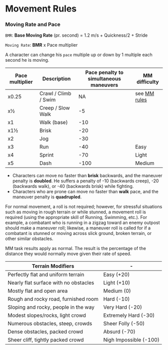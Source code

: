 # Movement Rules
### Moving Rate and Pace
`BMR`: **Base Moving Rate** (pr. second) = 1.2 m/s + Quickness/2 + Stride

`Moving Rate`: **BMR**  x Pace multiplier

A character can change his `pace` multiple up or down by 1 multiple each second he is moving.

Pace multiplier | Description | Pace penalty to simultaneous maneuvers | MM difficulty
--- | --- | --- | ---
x0.25 | Crawl / Climb / Swim | NA | see [MM rules](https://github.com/coprolit/rpg-rules/blob/master/moving-maneuver-difficulties.md)
x½ | Creep / Slow Walk | -5 |
x1 | Walk (base) | -10 |
x1½ | Brisk | -20 |
x2 | Jog | -30 |
x3 | Run | -40 | Easy
x4 | Sprint | -70 | Light
x5 | Dash | -100 | Medium

- Characters can move no faster than **brisk** backwards, and the maneuver penalty is **doubled**. He suffers a penalty of -10 (backwards creep), -20 (backwards walk), or -40 (backwards brisk) while fighting.
- Characters who are prone can move no faster than **walk** pace, and the maneuver penalty is **quadrupled**.

For normal movement, a roll is not required; however, for stressful situations such as moving in rough terrain or while stunned, a movement roll is required (using the appropriate skill of Running, Swimming, etc.). For example, a combatant who is running in a zigzag toward an enemy outpost should make a maneuver roll; likewise, a maneuver roll is called for if a combatant is stunned or moving across slick ground, broken terrain, or other similar obstacles.

MM task results apply as normal. The result is the percentage of the distance they would normally move given their rate of speed.

**Terrain Modifiers** | -
--- | ---
Perfectly flat and uniform terrain | Easy (+20)
Nearly flat surface with no obstacles | Light (+10)
Mostly flat and open area | Medium (0)
Rough and rocky road, furnished room | Hard (-10)
Sloping and rocky, people in the way | Very Hard (-20)
Modest slopes/rocks, light crowd | Extremely Hard (-30)
Numerous obstacles, steep, crowds | Sheer Folly (-50)
Dense obstacles, packed crowd | Absurd (-70)
Sheer cliff, tightly packed crowd | Nigh Impossible (-100)
